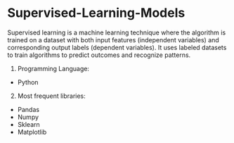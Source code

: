 # Supervised-Learning-Models
Supervised learning is a machine learning technique where the algorithm is trained on a dataset with both input features (independent variables) and corresponding output labels (dependent variables). It uses labeled datasets to train algorithms to predict outcomes and recognize patterns.

1. Programming Language:
- Python

2. Most frequent libraries:
- Pandas
- Numpy
- Sklearn
- Matplotlib
